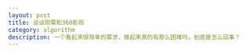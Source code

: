 ```yaml
---
layout: post
title: 谈谈刚需和360影视
category: algorithm
description: 一个看起来很简单的需求，做起来真的有那么困难吗，到底是怎么回事？
---
```


[WeiLi]:    http://wli12.github.io  "WeiLi"
